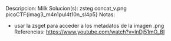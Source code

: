 
Descripcion:
Milk
Solucion(s):
zsteg concat_v.png
picoCTF{imag3_m4n1pul4t10n_sl4p5}
Notas:
- usar la zsget para acceder a los metadatos de la imagen .png
Referencias:
https://www.youtube.com/watch?v=lnDj51mO_BI